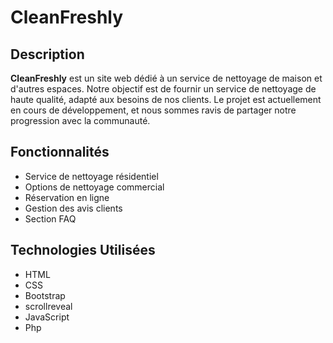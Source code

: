 # CleanFreshly

## Description

**CleanFreshly** est un site web dédié à un service de nettoyage de maison et d'autres espaces. 
Notre objectif est de fournir un service de nettoyage de haute qualité, adapté aux besoins de nos clients. 
Le projet est actuellement en cours de développement, et nous sommes ravis de partager notre progression avec la communauté.

## Fonctionnalités

- Service de nettoyage résidentiel
- Options de nettoyage commercial
- Réservation en ligne
- Gestion des avis clients
- Section FAQ

## Technologies Utilisées

- HTML
- CSS
- Bootstrap
- scrollreveal
- JavaScript
- Php

